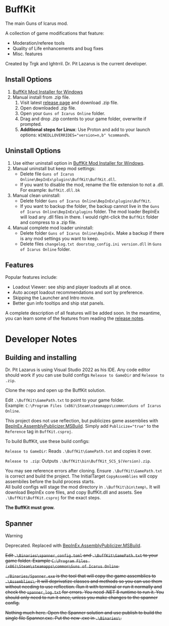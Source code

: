 # BuffKit
The main Guns of Icarus mod.

A collection of game modifications that feature:
- Moderation/referee tools
- Quality of Life enhancements and bug fixes
- Misc. features

Created by Trgk and Ightrril. Dr. Pit Lazarus is the current developer.

## Install Options
1. [BuffKit Mod Installer for Windows](BuffKitModInstaller/#readme)
2. Manual install from .zip file.
    1. Visit latest [release page](https://github.com/DrPitLazarus/buffkit/releases/latest) and download .zip file.
    2. Open downloaded .zip file.
    3. Open your `Guns of Icarus Online` folder.
    4. Drag and drop .zip contents to your game folder, overwrite if prompted.
    5. **Additional steps for Linux**: Use Proton and add to your launch options: `WINEDLLOVERRIDES="version=n,b" %command%`.

## Uninstall Options
1. Use either uninstall option in [BuffKit Mod Installer for Windows](BuffKitModInstaller/#readme).
2. Manual uninstall but keep mod settings:
   - Delete file `Guns of Icarus Online\BepInEx\plugins\BuffKit\BuffKit.dll`.
   - If you want to disable the mod, rename the file extension to not a .dll. For example: `BuffKit.dll.bk`
3. Manual clean uninstall:
   - Delete folder `Guns of Icarus Online\BepInEx\plugins\BuffKit`.
   - If you want to backup the folder, the backup cannot live in the `Guns of Icarus Online\BepInEx\plugins` folder. The mod loader BepInEx will load any .dll files in there. I would right-click the `BuffKit` folder and compress to a .zip file.
4. Manual complete mod loader uninstall:
    - Delete folder `Guns of Icarus Online\BepInEx`. Make a backup if there is any mod settings you want to keep.
    - Delete files `changelog.txt doorstop_config.ini version.dll` in `Guns of Icarus Online` folder.

## Features
Popular features include:
- Loadout Viewer: see ship and player loadouts all at once.
- Auto accept loadout recommendations and sort by preference.
- Skipping the Launcher and Intro movie.
- Better gun info tooltips and ship stat panels.

A complete description of all features will be added soon. In the meantime, you can learn some of the features from reading the [release notes](https://github.com/DrPitLazarus/buffkit/releases).

# Developer Notes
## Building and installing
Dr. Pit Lazarus is using Visual Studio 2022 as his IDE. 
Any code editor should work if you can use build configs `Release to GameDir` and `Release to .zip`.

Clone the repo and open up the BuffKit solution.

Edit `.\BuffKit\GamePath.txt` to point to your game folder.  
Example: `C:\Program Files (x86)\Steam\steamapps\common\Guns of Icarus Online`.

This project does not use reflection, but publicizes game assemblies with [BepInEx.AssemblyPublicizer.MSBuild](https://github.com/BepInEx/BepInEx.AssemblyPublicizer). Simply add `Publicize="true"` to the `Reference` tag in `BuffKit.csproj`.

To build BuffKit, use these build configs: 

`Release to GameDir`: Reads `.\BuffKit\GamePath.txt` and copies it over.

`Release to .zip`: Outputs `.\BuffKit\bin\BuffKit_SCS_$(Version).zip`.

You may see reference errors after cloning. Ensure `.\BuffKit\GamePath.txt` is correct and build the project. The InitialTarget `CopyAssemblies` will copy assembiles before the build process starts.  
All build configs will stage the mod directory in `.\BuffKit\bin\temp\`. 
It will download BepInEx core files, and copy BuffKit.dll and assets. 
See `.\BuffKit\BuffKit.csproj` for the exact steps.

**The BuffKit must grow.**

## Spanner
> [!WARNING]
> Deprecated. Replaced with [BepInEx.AssemblyPublicizer.MSBuild](https://github.com/BepInEx/BepInEx.AssemblyPublicizer).

~~Edit `.\Binaries\spanner_config.toml` and `.\BuffKit\GamePath.txt` to your game folder. 
Example `C:\Program Files (x86)\Steam\steamapps\common\Guns of Icarus Online`.~~

~~`./Binaries/Spanner.exe` is the tool that will copy the game assemblies to `.\Assemblies\`. 
It will deprivatize classes and methods so you can use them without needing to use reflection. 
Run it with terminal or run it normally and check the `spanner_log.txt` for errors. 
You need .NET 8 runtime to run it. 
You should only need to run it once, unless you make changes to the spanner config.~~

~~Nothing much here. Open the Spanner solution and use publish to build the single file Spanner.exe. 
Put the new .exe in `.\Binaries\`.~~
